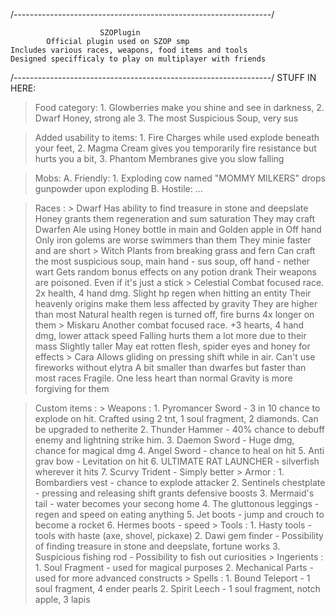 /----------------------------------------------------------------/
                            
                        SZOPlugin
            Official plugin used on SZOP smp
    Includes various races, weapons, food items and tools
    Designed specifficaly to play on multiplayer with friends

/----------------------------------------------------------------/
STUFF IN HERE:

> Food category:
    1. Glowberries make you shine and see in darkness,
    2. Dwarf Honey, strong ale
    3. The most Suspicious Soup, very sus

> Added usability to items:
    1. Fire Charges while used explode beneath your feet,
    2. Magma Cream gives you temporarily fire resistance but hurts you a bit,
    3. Phantom Membranes give you slow falling

> Mobs:
    A. Friendly:
        1. Exploding cow named "MOMMY MILKERS" drops gunpowder upon exploding
    B. Hostile:
        ...

> Races :
    >   Dwarf
        Has ability to find treasure in stone and deepslate
        Honey grants them regeneration and sum saturation
        They may craft Dwarfen Ale using Honey bottle in main and Golden apple in Off hand
        Only iron golems are worse swimmers than them
        They minie faster and are short
    >   Witch
        Plants from breaking grass and fern
        Can craft the most suspicious soup, main hand - sus soup, off hand - nether wart
        Gets random bonus effects on any potion drank
        Their weapons are poisoned. Even if it's just a stick
    >   Celestial
        Combat focused race. 2x health, 4 hand dmg. Slight hp regen when hitting an entity
        Their heavenly origins make them less affected by gravity
        They are higher than most
        Natural health regen is turned off, fire burns 4x longer on them
    >   Miskaru
        Another combat focused race. +3 hearts, 4 hand dmg, lower attack speed
        Falling hurts them a lot more due to their mass
        Slightly taller
        May eat rotten flesh, spider eyes and honey for effects
    >   Cara
        Allows gliding on pressing shift while in air. Can't use fireworks without elytra
        A bit smaller than dwarfes but faster than most races
        Fragile. One less heart than normal
        Gravity is more forgiving for them

> Custom items :
    > Weapons :
        1.  Pyromancer Sword - 3 in 10 chance to explode on hit. Crafted using 2 tnt, 1 soul fragment, 2 diamonds. Can be upgraded to netherite
        2.  Thunder Hammer - 40% chance to debuff enemy and lightning strike him. 
        3.  Daemon Sword - Huge dmg, chance for magical dmg
        4.  Angel Sword - chance to heal on hit
        5.  Anti grav bow - Levitation on hit
        6.  ULTIMATE RAT LAUNCHER - silverfish wherever it hits
        7.  Scurvy Trident - Simply better
    > Armor :
        1.  Bombardiers vest - chance to explode attacker
        2.  Sentinels chestplate - pressing and releasing shift grants defensive boosts
        3.  Mermaid's tail - water becomes your secong home
        4.  The gluttonous leggings  - regen and speed on eating anything
        5.  Jet boots - jump and crouch to become a rocket
        6.  Hermes boots - speed
    > Tools :
        1.  Hasty tools - tools with haste (axe, shovel, pickaxe)
        2.  Dawi gem finder - Possibility of finding treasure in stone and deepslate, fortune works
        3.  Suspicious fishing rod - Possibility to fish out curiosities
    > Ingerients :
        1.  Soul Fragment - used for magical purposes
        2.  Mechanical Parts - used for more advanced constructs
    > Spells :
        1. Bound Teleport - 1 soul fragment, 4 ender pearls
        2. Spirit Leech - 1 soul fragment, notch apple, 3 lapis